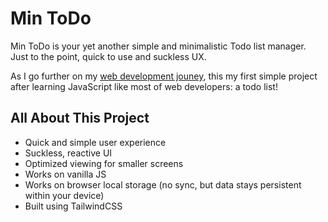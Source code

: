 # Min ToDo
Min ToDo is your yet another simple and minimalistic Todo list manager. Just to the point, quick to use and suckless UX.

As I go further on my [web development jouney](https://github.com/SwaroopSRP/learning-web-dev), this my first simple project after learning JavaScript like most of web developers: a todo list!

## All About This Project
- Quick and simple user experience
- Suckless, reactive UI
- Optimized viewing for smaller screens
- Works on vanilla JS
- Works on browser local storage (no sync, but data stays persistent within your device)
- Built using TailwindCSS

